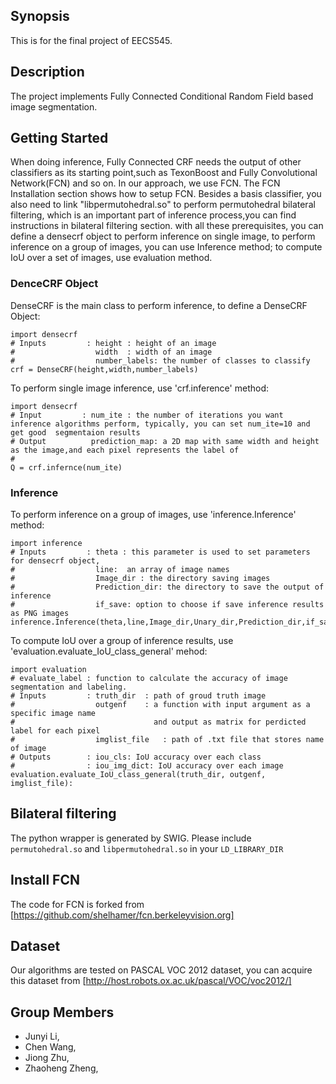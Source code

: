 ## Synopsis

This  is for the final project of EECS545.

## Description

The project implements Fully Connected Conditional Random Field based image segmentation.


## Getting Started

When doing inference, Fully Connected CRF needs the output of other classifiers as its starting point,such as TexonBoost and Fully Convolutional Network(FCN) and so on. In our approach, we use FCN. The FCN Installation section shows how to setup FCN. Besides a basis classifier, you also need to link "libpermutohedral.so" to perform permutohedral bilateral filtering, which is an important part of inference process,you can find instructions in bilateral filtering section. with all these prerequisites, you can define a densecrf object to perform inference on single image, to perform inference on  a group of images, you can use Inference method; to compute IoU over a set of images, use evaluation method.

### DenceCRF Object

DenseCRF is the main class to perform inference, to define a DenseCRF Object:
```
import densecrf
# Inputs         : height : height of an image
#                  width  : width of an image
#                  number_labels: the number of classes to classify
crf = DenseCRF(height,width,number_labels)
```
To perform single image inference, use 'crf.inference' method:
```
import densecrf
# Input         : num_ite : the number of iterations you want inference algorithms perform, typically, you can set num_ite=10 and get good  segmentaion results
# Output          prediction_map: a 2D map with same width and height as the image,and each pixel represents the label of
#  
Q = crf.infernce(num_ite)
```

### Inference
To perform inference on a group of images, use 'inference.Inference' method:
```
import inference
# Inputs         : theta : this parameter is used to set parameters for densecrf object,
#                  line:  an array of image names
#                  Image_dir : the directory saving images
#                  Prediction_dir: the directory to save the output of inference
#                  if_save: option to choose if save inference results as PNG images
inference.Inference(theta,line,Image_dir,Unary_dir,Prediction_dir,if_save)
```
To compute IoU over a group of inference results, use 'evaluation.evaluate_IoU_class_general' mehod:

```
import evaluation
# evaluate_label : function to calculate the accuracy of image segmentation and labeling.
# Inputs         : truth_dir  : path of groud truth image
#                  outgenf    : a function with input argument as a specific image name
#                               and output as matrix for perdicted label for each pixel
#                  imglist_file   : path of .txt file that stores name of image
# Outputs        : iou_cls: IoU accuracy over each class
#                : iou_img_dict: IoU accuracy over each image
evaluation.evaluate_IoU_class_general(truth_dir, outgenf, imglist_file):
```
## Bilateral filtering

The python wrapper is generated by SWIG. 
Please include ```permutohedral.so``` and ```libpermutohedral.so``` in your ```LD_LIBRARY_DIR```

## Install FCN

The code for FCN is forked from [https://github.com/shelhamer/fcn.berkeleyvision.org]


## Dataset

Our algorithms are tested on PASCAL VOC 2012 dataset, you can acquire this dataset from [http://host.robots.ox.ac.uk/pascal/VOC/voc2012/]

## Group Members

* Junyi Li,
* Chen Wang,
* Jiong Zhu,
* Zhaoheng Zheng,
